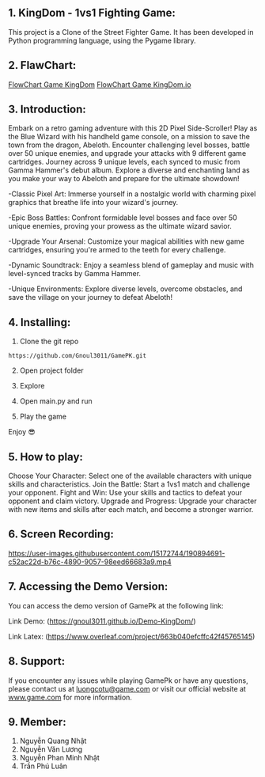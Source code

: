 ## 1. KingDom - 1vs1 Fighting Game:

This project is a Clone of the Street Fighter Game. It has been developed in Python programming language, using the Pygame library.

## 2. FlawChart:

[FlowChart Game KingDom](/assets/images/img-flowchart/img1.png)
[FlowChart Game KingDom.io](/assets/images/img-flowchart/img2.png)

## 3. Introduction:

Embark on a retro gaming adventure with this 2D Pixel Side-Scroller! Play as the Blue Wizard with his handheld game console, on a mission to save the town from the dragon, Abeloth. Encounter challenging level bosses, battle over 50 unique enemies, and upgrade your attacks with 9 different game cartridges. Journey across 9 unique levels, each synced to music from Gamma Hammer's debut album. Explore a diverse and enchanting land as you make your way to Abeloth and prepare for the ultimate showdown!

-Classic Pixel Art: Immerse yourself in a nostalgic world with charming pixel graphics that breathe life into your wizard's journey.

-Epic Boss Battles: Confront formidable level bosses and face over 50 unique enemies, proving your prowess as the ultimate wizard savior.

-Upgrade Your Arsenal: Customize your magical abilities with new game cartridges, ensuring you're armed to the teeth for every challenge.

-Dynamic Soundtrack: Enjoy a seamless blend of gameplay and music with level-synced tracks by Gamma Hammer.

-Unique Environments: Explore diverse levels, overcome obstacles, and save the village on your journey to defeat Abeloth!

## 4. Installing:

1. Clone the git repo

```
https://github.com/Gnoul3011/GamePK.git
```

2. Open project folder

3. Explore

4. Open main.py and run

5. Play the game

Enjoy 😎

## 5. How to play:

Choose Your Character: Select one of the available characters with unique skills and characteristics.
Join the Battle: Start a 1vs1 match and challenge your opponent.
Fight and Win: Use your skills and tactics to defeat your opponent and claim victory.
Upgrade and Progress: Upgrade your character with new items and skills after each match, and become a stronger warrior.

## 6. Screen Recording:

https://user-images.githubusercontent.com/15172744/190894691-c52ac22d-b76c-4890-9057-98eed66683a9.mp4

## 7. Accessing the Demo Version:

You can access the demo version of GamePk at the following link:

Link Demo: (https://gnoul3011.github.io/Demo-KingDom/)

Link Latex: (https://www.overleaf.com/project/663b040efcffc42f45765145)

## 8. Support:

If you encounter any issues while playing GamePk or have any questions, please contact us at luongcotu@game.com or visit our official website at www.game.com for more information.

## 9. Member:

1. Nguyễn Quang Nhật
2. Nguyễn Văn Lương
3. Nguyễn Phan Minh Nhật
4. Trần Phú Luân
